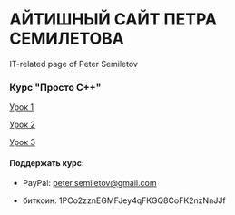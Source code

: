 # АЙТИШНЫЙ САЙТ ПЕТРА СЕМИЛЕТОВА
IT-related page of Peter Semiletov



### Курс "Просто С++"


[Урок 1](scpp/001.md)

[Урок 2](scpp/002.md)

[Урок 3](scpp/003.md)


#### Поддержать курс:

* PayPal: peter.semiletov@gmail.com

* биткоин: 1PCo2zznEGMFJey4qFKGQ8CoFK2nzNnJJf

